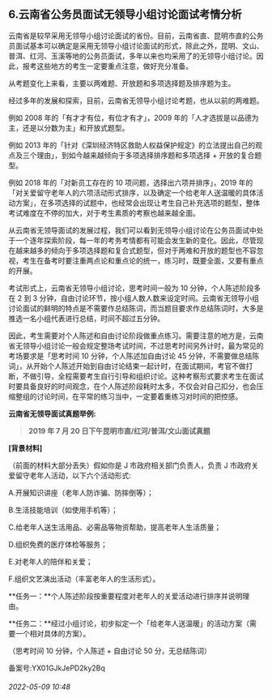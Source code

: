 ## 6.云南省公务员面试无领导小组讨论面试考情分析
云南省是较早采用无领导小组讨论面试的省份。目前，云南省直、昆明市直的公务员面试基本可以确定是采用无领导小组讨论面试的形式，除此之外，昆明、文山、普洱、红河、玉溪等地的公务员面试，多年以来也均采用了的无领导小组讨论。因此，报考这些地方的考生一定要重点注意，做好充分准备。


从考题变化上来看，主要以两难题、开放题和多项选择题及排序题为主。


经过多年的发展和探索，目前，云南省无领导小组讨论考题，也从以前的两难题。


例如 2008 年的「有才才有位，有位才有才」，2009 年的「人才选拔是以品德为主，还是以分数为主」和开放式题型。


例如 2013 年的「针对《深圳经济特区救助人权益保护规定》的立法提出自己的观点及三个理由」，到如今越来越倾向于多项选择排序题和多项选择 + 开放的复合题型。


例如 2018 年的「对新员工存在的 10 项问题，选择出六项并排序」，2019 年的「对关爱留守老年人的六项活动形式排序，以及确定一个给老年人送温暖的具体活动方案」，在多项选择的试题中，也经常会出现让考生自己补充选项的题型，整体考试难度在不停的加大，对于考生素质的考察也越来越全面。


从云南省无领导面试的发展过程，我们可以看到无领导小组讨论在公务员面试中处于一个逐年探索阶段，每一年的考务考情都有可能会发生新的变化。因此，尽管现在越来越多的倾向于多项选择题和复合式题型，但对于两难和开放的题型也不容忽视，考生在备考时要注重两点论和重点论的统一，练习时，既要全面，又要有重点的开展。


考试形式上，云南省无领导小组讨论，思考时间一般为 10 分钟，个人陈述阶段多在 2 到 3 分钟，自由讨论环节，按小组人数人数来设定时间。云南省无领导小组讨论面试的鲜明的特点是不需要作总结陈词，而当题目要求作总结陈词时，大多是推选一名小组代表进行总结，时间不超过五分钟。


因此，考生需要对个人陈述和自由讨论阶段做重点练习。需要注意的地方是，云南省无领导小组讨论一般会规定整场考试时间，不过思考时间另外计时，最为常见的考场要求是「思考时间 10 分钟，个人陈述加自由讨论 45 分钟，不需要做总结陈词」，从开始个人陈述开始到自由讨论结束一起计时，在面试期间，考官不做打断，不做引导，全程需要考生自行引导和组织讨论。这种考察形式要求考生在面试时要具备良好的时间观念，在个人陈述阶段耗时太多，不仅会对自己扣分，也会压缩整组的讨论时间，在平常的练习当中，一定要着重练习对时间的把控感。


**云南省无领导面试真题举例:**



> **2019 年 7 月 20 日下午昆明市直/红河/普洱/文山面试真题**


**[背景材料]**


（前面的材料大部分丢失）假如你是 J 市政府相关部门负责人，负责 J 市政府关爱留守老年人活动，以下六个活动形式:


A.开展知识讲座（老年人防诈骗、防摔倒等）；


B.生活技能培训（如使用手机等）；


C.给老年人送生活用品、必需品等物资帮助，提高老年人生活质量；


D.组织免费的医疗体检等服务；


E.对老年人的陪伴和关爱；


F.组织文艺演出活动（丰富老年人的生活形式）。


**任务一：**个人陈述阶段按重要程度对老年人的关爱活动进行排序并说明理由。


**任务二：**经过小组讨论，初步拟定一个「给老年人送温暖」的活动方案（需要一个相对具体的方案）。


（思考时间 10 分钟，个人陈述 + 自由讨论 50 分，无总结陈词）


备案号:YX01GJkJePD2ky2Bq


###### 2022-05-09 10:48

